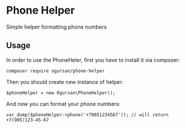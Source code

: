 # Phone Helper
Simple helper formatting phone numbers

## Usage
In order to use the PhoneHeler, first you have to install it via composer:

`composer require ogursan/phone-helper`

Then you should create new instance of helper:

`$phoneHelper = new Ogursan\PhoneHelper();`

And now you can format your phone numbers:

`var_dump($phoneHelper->phone('+79051234567')); // will return +7(905)123-45-67`
